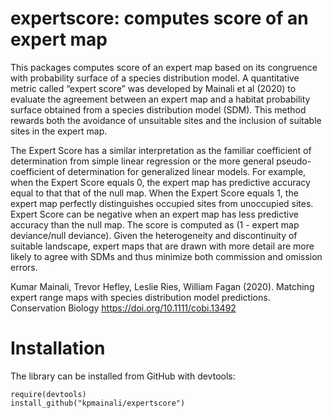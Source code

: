 # expertscore: computes score of an expert map

This packages computes score of an expert map based on its congruence with probability surface of a species distribution model. A quantitative metric called “expert score” was developed by Mainali et al (2020) to evaluate the agreement between an expert map and a habitat probability surface obtained from a species distribution model (SDM). This method rewards both the avoidance of unsuitable sites and the inclusion of suitable sites in the expert map. 

The Expert Score has a similar interpretation as the familiar coefficient of determination from simple linear regression or the more general pseudo-coefficient of determination for generalized linear models. For example, when the Expert Score equals 0, the expert map has predictive accuracy equal to that that of the null map. When the Expert Score equals 1, the expert map perfectly distinguishes occupied sites from unoccupied sites. Expert Score can be negative when an expert map has less predictive accuracy than the null map. The score is computed as (1 - expert map deviance/null deviance). Given the heterogeneity and discontinuity of suitable landscape, expert maps that are drawn with more detail are more likely to agree with SDMs and thus minimize both commission and omission errors. 


Kumar Mainali, Trevor Hefley, Leslie Ries, William Fagan (2020). Matching expert range maps with species distribution model predictions. Conservation Biology https://doi.org/10.1111/cobi.13492


# Installation

The library can be installed from GitHub with devtools:

```
require(devtools)
install_github("kpmainali/expertscore")
```
